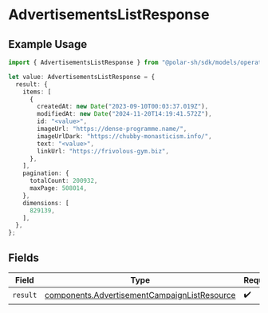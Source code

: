 # AdvertisementsListResponse

## Example Usage

```typescript
import { AdvertisementsListResponse } from "@polar-sh/sdk/models/operations";

let value: AdvertisementsListResponse = {
  result: {
    items: [
      {
        createdAt: new Date("2023-09-10T00:03:37.019Z"),
        modifiedAt: new Date("2024-11-20T14:19:41.572Z"),
        id: "<value>",
        imageUrl: "https://dense-programme.name/",
        imageUrlDark: "https://chubby-monasticism.info/",
        text: "<value>",
        linkUrl: "https://frivolous-gym.biz",
      },
    ],
    pagination: {
      totalCount: 200932,
      maxPage: 508014,
    },
    dimensions: [
      829139,
    ],
  },
};
```

## Fields

| Field                                                                                                        | Type                                                                                                         | Required                                                                                                     | Description                                                                                                  |
| ------------------------------------------------------------------------------------------------------------ | ------------------------------------------------------------------------------------------------------------ | ------------------------------------------------------------------------------------------------------------ | ------------------------------------------------------------------------------------------------------------ |
| `result`                                                                                                     | [components.AdvertisementCampaignListResource](../../models/components/advertisementcampaignlistresource.md) | :heavy_check_mark:                                                                                           | N/A                                                                                                          |